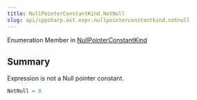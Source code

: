 ```yaml
---
title: NullPointerConstantKind.NotNull
slug: api/cppsharp.ast.expr.nullpointerconstantkind.notnull
---
```

Enumeration Member in [NullPointerConstantKind](/api/cppsharp/ast/expr/nullpointerconstantkind)

## Summary

Expression is not a Null pointer constant.

```csharp
NotNull = 0
```

